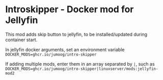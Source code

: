 # Introskipper - Docker mod for Jellyfin

This mod adds skip button to jellyfin, to be installed/updated during container start.

In jellyfin docker arguments, set an environment variable `DOCKER_MODS=ghcr.io/jumoog/intro-skipper`

If adding multiple mods, enter them in an array separated by `|`, such as `DOCKER_MODS=ghcr.io/jumoog/intro-skipper|linuxserver/mods:jellyfin-mod2`
